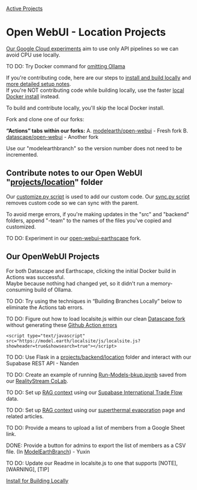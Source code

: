 [Active Projects](../)

# Open WebUI - Location Projects

[Our Google Cloud experiments](setup/google-cloud) aim to use only API pipelines so we can avoid CPU use locally.

TO DO: Try Docker command for [omitting Ollama](setup/customize)

If you're contributing code, here are our steps to [install and build locally](setup/guides) and [more detailed setup notes](setup).  
If you're NOT contributing code while building locally, use the faster [local Docker install](setup/docker) instead.  

To build and contribute locally, you'll skip the local Docker install.

Fork and clone one of our forks:

**“Actions” tabs within our forks:** 
A. [modelearth/open-webui](https://github.com/modelearth/open-webui/actions) - Fresh fork
B. [datascape/open-webui](https://github.com/datascape/open-webui/actions) - Another fork
<!--
C. [earthscape/open-webui-earthscape](https://github.com/earthscape/open-webui-earthscape/actions) - A little broken
-->

Use our "modelearthbranch" so the version number does not need to be incremented.  


## Contribute notes to our Open WebUI "[projects/location](https://github.com/modelearth/projects/)" folder

Our [customize.py script](setup/customize) is used to add our custom code.
Our [sync.py script](setup/customize) removes custom code so we can sync with the parent.

To avoid merge errors, if you're making updates in the "src" and "backend" folders,
append "-team" to the names of the files you've copied and customized.

TO DO: Experiment in our [open-webui-earthscape](https://github.com/earthscape/open-webui-earthscape) fork.


## Our OpenWebUI Projects

For both Datascape and Earthscape, clicking the initial Docker build in Actions was successful.  
Maybe because nothing had changed yet, so it didn't run a memory-consuming build of Ollama.

TO DO: Try using the techniques in “Building Branches Locally” below to eliminate the Actions tab errors.

TO DO: Figure out how to load localsite.js within our clean [Datascape fork](https://github.com/datascape/open-webui/) without generating these [Github Action errors](https://github.com/datascape/open-webui/actions)

    <script type="text/javascript" src="https://model.earth/localsite/js/localsite.js?showheader=true&showsearch=true"></script>

TO DO: Use Flask in a [projects/backend/location](https://github.com/ModelEarth/projects/tree/main/backend) folder and interact with our Supabase REST API - Nanden

TO DO: Create an example of running [Run-Models-bkup.ipynb](https://github.com/ModelEarth/RealityStream/tree/main/models) saved from our [RealityStream CoLab](../../RealityStream/).

TO DO: Set up [RAG context](https://docs.openwebui.com/tutorial/rag/) using our [Supabase International Trade Flow](../../OpenFootprint/prep/sql/supabase/) data.

TO DO: Set up [RAG context](https://docs.openwebui.com/tutorial/rag/) using our [superthermal evaporation](../../evaporation-kits/) page and related articles.

<!--TO DO: Activate hosting using Cloudflare.-->

TO DO: Provide a means to upload a list of members from a Google Sheet link.

DONE: Provide a button for admins to export the list of members as a CSV file. (In [ModelEarthBranch](https://github.com/ModelEarth/projects/tree/ModelEarthBranch)) - Yuxin

TO DO: Update our Readme in localsite.js to one that supports [NOTE], [WARNING], [TIP]


[Install for Building Locally](setup)
